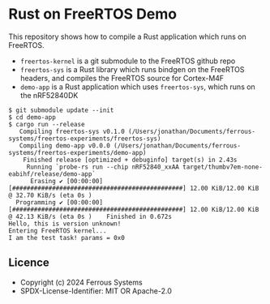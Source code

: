 # Rust on FreeRTOS Demo

This repository shows how to compile a Rust application which runs on FreeRTOS.

* `freertos-kernel` is a git submodule to the FreeRTOS github repo
* `freertos-sys` is a Rust library which runs bindgen on the FreeRTOS headers, and compiles the FreeRTOS source for Cortex-M4F
* `demo-app` is a Rust application which uses `freertos-sys`, which runs on the nRF52840DK

```console
$ git submodule update --init
$ cd demo-app
$ cargo run --release
   Compiling freertos-sys v0.1.0 (/Users/jonathan/Documents/ferrous-systems/freertos-experiments/freertos-sys)
   Compiling demo-app v0.0.0 (/Users/jonathan/Documents/ferrous-systems/freertos-experiments/demo-app)
    Finished release [optimized + debuginfo] target(s) in 2.43s
     Running `probe-rs run --chip nRF52840_xxAA target/thumbv7em-none-eabihf/release/demo-app`
      Erasing ✔ [00:00:00] [###############################################] 12.00 KiB/12.00 KiB @ 32.70 KiB/s (eta 0s )
  Programming ✔ [00:00:00] [###############################################] 12.00 KiB/12.00 KiB @ 42.13 KiB/s (eta 0s )    Finished in 0.672s
Hello, this is version unknown!
Entering FreeRTOS kernel...
I am the test task! params = 0x0
```

## Licence

* Copyright (c) 2024 Ferrous Systems
* SPDX-License-Identifier: MIT OR Apache-2.0
